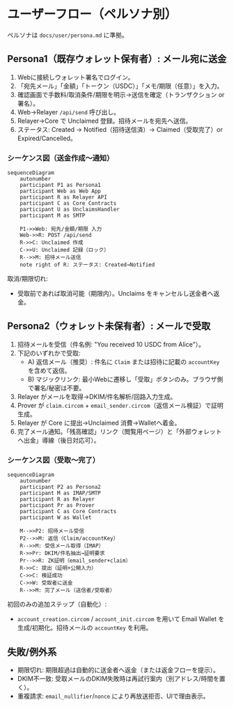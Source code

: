 # ユーザーフロー（ペルソナ別）

ペルソナは `docs/user/persona.md` に準拠。

## Persona1（既存ウォレット保有者）: メール宛に送金
1) Webに接続しウォレット署名でログイン。
2) 「宛先メール」「金額」「トークン（USDC）」「メモ/期限（任意）」を入力。
3) 確認画面で手数料/取消条件/期限を明示→送信を確定（トランザクション or 署名）。
4) Web→Relayer `/api/send` 呼び出し。
5) Relayer→Core で Unclaimed 登録。招待メールを宛先へ送信。
6) ステータス: Created → Notified（招待送信済）→ Claimed（受取完了）or Expired/Cancelled。

### シーケンス図（送金作成〜通知）
```mermaid
sequenceDiagram
    autonumber
    participant P1 as Persona1
    participant Web as Web App
    participant R as Relayer API
    participant C as Core Contracts
    participant U as UnclaimsHandler
    participant M as SMTP

    P1->>Web: 宛先/金額/期限 入力
    Web->>R: POST /api/send
    R->>C: Unclaimed 作成
    C->>U: Unclaimed 記録（ロック）
    R-->>M: 招待メール送信
    note right of R: ステータス: Created→Notified
```

取消/期限切れ:
- 受取前であれば取消可能（期限内）。Unclaims をキャンセルし送金者へ返金。

## Persona2（ウォレット未保有者）: メールで受取
1) 招待メールを受信（件名例: "You received 10 USDC from Alice"）。
2) 下記のいずれかで受取:
   - A) 返信メール（推奨）: 件名に `Claim` または招待に記載の `accountKey` を含めて返信。
   - B) マジックリンク: 最小Webに遷移し「受取」ボタンのみ。ブラウザ側で署名/秘密は不要。
3) Relayer がメールを取得→DKIM/件名解析/回路入力生成。
4) Prover が `claim.circom` + `email_sender.circom`（返信メール検証）で証明生成。
5) Relayer が Core に提出→Unclaimed 消費→Walletへ着金。
6) 完了メール通知。「残高確認」リンク（閲覧用ページ）と「外部ウォレットへ出金」導線（後日対応可）。

### シーケンス図（受取〜完了）
```mermaid
sequenceDiagram
    autonumber
    participant P2 as Persona2
    participant M as IMAP/SMTP
    participant R as Relayer
    participant Pr as Prover
    participant C as Core Contracts
    participant W as Wallet

    M-->>P2: 招待メール受信
    P2-->>M: 返信（Claim/accountKey）
    R-->>M: 受信メール取得（IMAP）
    R->>Pr: DKIM/件名抽出→証明要求
    Pr-->>R: ZK証明（email_sender+claim）
    R->>C: 提出（証明+公開入力）
    C->>C: 検証成功
    C->>W: 受取者に送金
    R-->>M: 完了メール（送信者/受取者）
```

初回のみの追加ステップ（自動化）:
- `account_creation.circom` / `account_init.circom` を用いて Email Wallet を生成/初期化。招待メールの `accountKey` を利用。

## 失敗/例外系
- 期限切れ: 期限超過は自動的に送金者へ返金（または返金フローを提示）。
- DKIM不一致: 受取メールのDKIM失敗時は再試行案内（別アドレス/時間を置く）。
- 重複請求: `email_nullifier`/`nonce` により再放送拒否、UIで理由表示。
